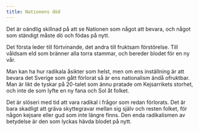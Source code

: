 ```yaml
---
title: Nationens död
---
```

Det är oändlig skillnad på att se Nationen som något att bevara, och något som ständigt måste dö och födas på nytt. 

Det första leder till förtvinande, det andra till fruktsam förstörelse. Till våldsam eld som bränner alla torra stammar, och bereder blodet för en ny vår.

Man kan ha hur radikala åsikter som helst, men om ens inställning är att bevara det Sverige som gått förlorat så är ens nationalism ändå ofruktbar. Man är likt de tyskar på 20-talet som ännu pratade om Kejsarrikets storhet, och inte de som lyfte en ny fana och Sol åt folket.

Det är slöseri med tid att vara radikal i frågor som redan förlorats. Det är bara skadligt att gräva skyttegravar mellan sig själv och resten folket, för någon kejsare eller gud som inte längre finns. Den enda radikalismen av betydelse är den som lyckas hävda blodet på nytt.

